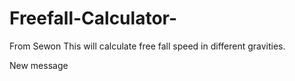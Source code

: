 # Freefall-Calculator-
From Sewon
This will calculate free fall speed in different gravities.

New message